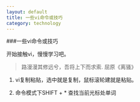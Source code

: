 ```yaml
---
layout: default
title: 一些vi命令或技巧
category: technology
---
```


###一些vi命令或技巧

开始接触vi，慢慢学习吧。

> 路漫漫其修远兮，吾将上下而求索.    屈原《离骚》

1. vi复制粘贴，选中就是复制，鼠标滚轮建就是粘贴。

2. 命令模式下SHIFT + * 查找当前光标处单词